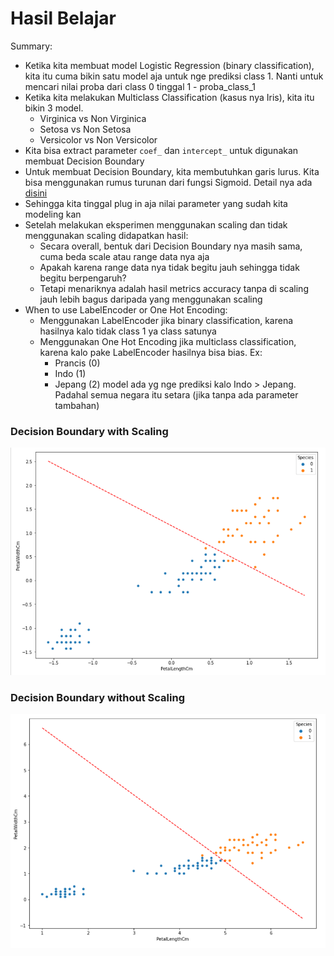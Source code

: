 # Hasil Belajar

Summary:
- Ketika kita membuat model Logistic Regression (binary classification), kita itu cuma bikin satu model aja untuk nge prediksi class 1. Nanti untuk mencari nilai proba dari class 0 tinggal 1 - proba_class_1
- Ketika kita melakukan Multiclass Classification (kasus nya Iris), kita itu bikin 3 model.
  - Virginica vs Non Virginica
  - Setosa vs Non Setosa
  - Versicolor vs Non Versicolor
- Kita bisa extract parameter `coef_` dan `intercept_` untuk digunakan membuat Decision Boundary
- Untuk membuat Decision Boundary, kita membutuhkan garis lurus. Kita bisa menggunakan rumus turunan dari fungsi Sigmoid. Detail nya ada [disini](https://jamboard.google.com/d/1InW1wGqzsd0JmKNTGvWo7ir1Ku7hWXm2s6Tj83bdXc4/viewer?f=0)
- Sehingga kita tinggal plug in aja nilai parameter yang sudah kita modeling kan
- Setelah melakukan eksperimen menggunakan scaling dan tidak menggunakan scaling didapatkan hasil:
  - Secara overall, bentuk dari Decision Boundary nya masih sama, cuma beda scale atau range data nya aja
  - Apakah karena range data nya tidak begitu jauh sehingga tidak begitu berpengaruh? 
  - Tetapi menariknya adalah hasil metrics accuracy tanpa di scaling jauh lebih bagus daripada yang menggunakan scaling 
- When to use LabelEncoder or One Hot Encoding:
  - Menggunakan LabelEncoder jika binary classification, karena hasilnya kalo tidak class 1 ya class satunya
  - Menggunakan One Hot Encoding jika multiclass classification, karena kalo pake LabelEncoder hasilnya bisa bias. Ex:
    - Prancis (0)
    - Indo (1)
    - Jepang (2)
      model ada yg nge prediksi kalo Indo > Jepang. Padahal semua negara itu setara (jika tanpa ada parameter tambahan)
      
### Decision Boundary with Scaling

![plot_1](./img/scaling.PNG)

### Decision Boundary without Scaling

![plot_2](./img/without_scaling.PNG)
